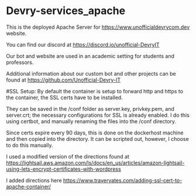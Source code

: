 # Devry-services_apache
This is the deployed Apache Server for https://www.unofficialdevrycom.dev website.

You can find our discord at https://discord.io/unofficial-DevryIT

Our bot and website are used in an academic setting for students and professors.

Additional information about our custom bot and other projects can be found at https://github.com/Unofficial-Devry-IT

#SSL Setup:
By default the container is setup to forward http and https to the container, the SSL certs have to be installed.

They can be saved in the /conf folder as server.key, privkey.pem, and server.crt; the necessary configurations for SSL is already enabled.
I do this using certbot, and manually renaming the files into the /conf directory.

Since certs expire every 90 days, this is done on the dockerhost machine and then copied into the directory. It can be scripted out, however, I choose to do this manually.

I used a modified version of the directions found at https://lightsail.aws.amazon.com/ls/docs/en_us/articles/amazon-lightsail-using-lets-encrypt-certificates-with-wordpress

I added directions here https://www.traveryates.com/adding-ssl-cert-to-apache-container/